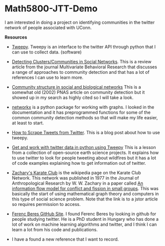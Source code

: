 # Math5800-JTT-Demo

I am interested in doing a project on identifying communities in the twitter network of people associated with UConn.

**Resources**

- [Tweepy](http://www.tweepy.org).  Tweepy is an interface to the twitter API through python that I can use to collect
data. (software)

- [Detecting Clusters/Communities in Social Networks](https://www.ncbi.nlm.nih.gov/pmc/articles/PMC6103523/). This is
a review article from the journal Multivariate Behavioral Research that discusses a range of approaches to community detection and that has a lot of references I can use to learn more.

- [Community structure in social and biological networks](https://www.ncbi.nlm.nih.gov/pmc/articles/PMC122977/) This is a
somewhat old (2002) PNAS article on community detection but it showed up in my search as highly cited so I will take a look.

- [networkx](https://networkx.github.io/) is a python package for working with graphs.  I looked in the documentation
and it has preprogrammed functions for some of the common community detection methods so that will make my life easier,
at least to start.

- [How to Scrape Tweets from Twitter](https://towardsdatascience.com/how-to-scrape-tweets-from-twitter-59287e20f0f1).  This is a blog post about how to use tweepy.

- [Get and work with twitter data in python using Tweepy](https://www.earthdatascience.org/courses/earth-analytics-python/using-apis-natural-language-processing-twitter/get-and-use-twitter-data-in-python/)  This is a lesson from a collection of open-source earth science projects.  It explains how to use twitter to look for people tweeting about wildfires but it has a lot of code examples explaining how to get information out of twitter.

- [Zachary's Karate Club](https://en.wikipedia.org/wiki/Zachary%27s_karate_club) is the wikipedia page on the Karate Club Network.  This network was published in 1977 in the Journal of Anthropological Research by W. W. Zachary in a paper
called [An information flow model for conflict and fission in small groups](https://www.jstor.org/stable/3629752?seq=1). This was basically the start of using mathematical graph theory and computers in this type of social science problem. Note that the link
is to a jstor article so requires permission to access.

- [Ferenc Beres GitHub Site](https://github.com/ferencberes).  I found Ferenc Beres by looking in github for people studying twitter.
He is a PhD student in Hungary who has done a lot of work on machine learning algorithms and twitter, and I think I can learn a lot from his code and publications. 

- I have a found a new reference that I want to record.

